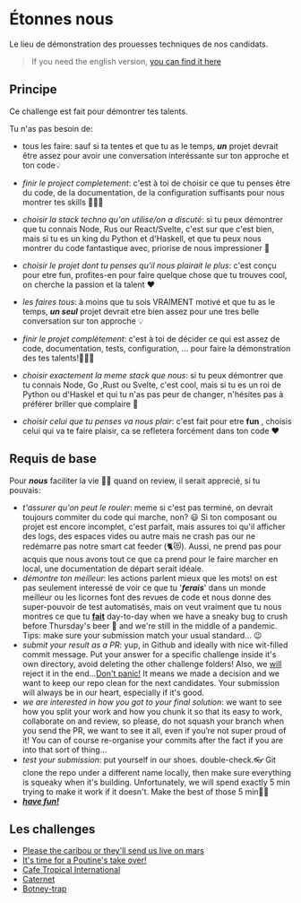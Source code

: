 # Étonnes nous

Le lieu de démonstration des prouesses techniques de nos candidats.

> If you need the english version, [you can find it here](README,md)



## Principe

Ce challenge est fait pour démontrer tes talents.

Tu n'as pas besoin de:

- tous les faire: sauf si ta tentes et que tu as le temps, ***un*** projet devrait être assez pour avoir une conversation interéssante sur ton approche et ton code💡

- *finir le project completement*: c'est à toi de choisir ce que tu penses être du code, de la documentation, de la configuration suffisants pour nous montrer tes skills 🏋🏻‍♀️

- *choisir la stack techno qu'on utilise/on a discuté*: si tu peux démontrer que tu connais Node, Rus our React/Svelte, c'est sur que c'est bien, mais si tu es un king du Python et d'Haskell, et que tu peux nous montrer du code fantastique avec, priorise de nous impressioner 💪
- *choisir le projet dont tu penses qu'il nous plairait le plus*: c'est conçu pour etre fun, profites-en pour faire quelque chose que tu trouves cool, on cherche la passion et la talent ❤️


- *les faires tous*: à moins que tu sois VRAIMENT motivé et que tu as le temps, ***un seul*** projet devrait etre bien 
  assez pour une tres belle conversation sur ton approche 💡
- *finir le projet complétement*: c'est à toi de décider ce qui est assez de code, documentation, tests, configuration, ...
  pour faire la démonstration des tes talents!🏋🏻‍♀️
- *choisir exactement la meme stack que nous*: si tu peux démontrer que tu connais Node, Go ,Rust ou Svelte, c'est cool, 
  mais si tu es un roi de Python ou d'Haskel et qui tu n'as pas peur de changer, n'hésites pas à préférer briller que complaire 💪
- *choisir celui que tu penses va nous plair*: c'est fait pour etre **fun** , choisis celui qui va te faire plaisir, 
  ca se refletera forcément dans ton code ❤️



## Requis de base

Pour ***nous*** faciliter la vie 💁‍♂ quand on review, il serait apprecié, si tu pouvais:

- *t'assurer qu'on peut le rouler*: meme si c'est pas terminé, on devrait toujours commiter du code qui marche, non? 😃
  Si ton composant ou projet est encore incomplet, c'est parfait, mais assures toi qu'il afficher des logs, des espaces 
  vides ou autre mais ne crash pas our ne redémarre pas notre smart cat feeder (🐈😻). Aussi, ne prend pas pour acquis 
  que nous avons tout ce que ca prend pour le faire marcher en local, une documentation de départ serait idéale.
- *démontre ton meilleur*: les actions parlent mieux que les mots!
  on est pas seulement interessé de voir ce que tu '***ferais***' dans un monde meilleur ou les licornes font des revues 
  de code et nous donne des super-pouvoir de test automatisés, mais on veut vraiment que tu nous montres ce que tu **<u>fait</u>** day-to-day when we have a sneaky bug to crush
  before Thursday's beer 🍻 and we're still in the middle of a pandemic. Tips: make sure your submission match your
  usual standard... 😉
- *submit your result as a PR*: yup, in Github and ideally with nice wit-filled commit message.
  Put your answer for a specific challenge inside it's own directory, avoid deleting the other challenge folders! Also,
  we <u>will</u> reject it in the end...<u>Don't panic!</u>
  It means we made a decision and we want to keep our repo clean for the next candidates. Your submission will always be
  in our heart, especially if it's good.
- *we are interested in how you got to your final solution*: we want to see how you split your work and how you chunk it
  so that its easy to work, collaborate on and review, so please, do not squash your branch when you send the PR, we
  want  to see it all, even if you’re not super proud of it! You can of course re-organise your commits after the fact
  if you are into that sort of thing...
- *test your submission*: put yourself in our shoes. double-check.👓
  Git clone the repo under a different name locally, then make sure everything is squeaky when it's building.
  Unfortunately, we will spend exactly 5 min trying to make it work if it doesn't. Make the best of those 5 min👸🏻
- ***<u>have fun!</u>***



## Les challenges

- [Please the caribou or they'll send us live on mars](caribou/Pleasy.md)
- [It's time for a Poutine's take over!](poutine/RobotMaker.md)
- [Cafe Tropical International](schitts/CafeTropical.md)
- [Caternet](caternet/CatWeb.md)
- [Botney-trap](botney-trap/Botney-trap.md)

